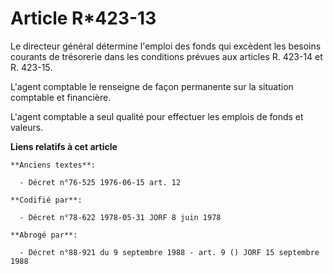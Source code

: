 # Article R*423-13

Le directeur général détermine l'emploi des fonds qui excèdent les besoins courants de trésorerie dans les conditions prévues
aux articles R. 423-14 et R. 423-15.

L'agent comptable le renseigne de façon permanente sur la situation comptable et financière.

L'agent comptable a seul qualité pour effectuer les emplois de fonds et valeurs.

**Liens relatifs à cet article**

	**Anciens textes**:

	  - Décret n°76-525 1976-06-15 art. 12

	**Codifié par**:

	  - Décret n°78-622 1978-05-31 JORF 8 juin 1978

	**Abrogé par**:

	  - Décret n°88-921 du 9 septembre 1988 - art. 9 () JORF 15 septembre 1988
